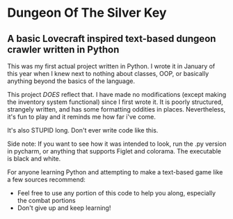 # Dungeon Of The Silver Key
## A basic Lovecraft inspired text-based dungeon crawler written in Python

This was my first actual project written in Python. I wrote it in January of this year when I knew next to nothing about classes, OOP, or basically anything beyond the basics of the language.

This project *DOES* reflect that. I have made no modifications (except making the inventory system functional) since I first wrote it.
It is poorly structured, strangely written, and has some formatting oddities in places. Nevertheless, it's fun to play and it reminds me how far i've come.

It's also STUPID long. Don't ever write code like this.

Side note: If you want to see how it was intended to look, run the .py version in pycharm, or anything that supports Figlet and colorama. The executable is black and white.

For anyone learning Python and attempting to make a text-based game like a few sources recommend:
* Feel free to use any portion of this code to help you along, especially the combat portions
* Don't give up and keep learning!
